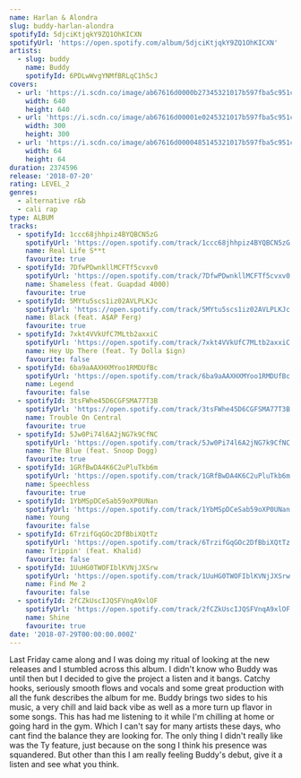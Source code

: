 ```yaml
---
name: Harlan & Alondra
slug: buddy-harlan-alondra
spotifyId: 5djciKtjqkY9ZQ1OhKICXN
spotifyUrl: 'https://open.spotify.com/album/5djciKtjqkY9ZQ1OhKICXN'
artists:
  - slug: buddy
    name: Buddy
    spotifyId: 6PDLwWvgYNMfBRLqC1h5cJ
covers:
  - url: 'https://i.scdn.co/image/ab67616d0000b27345321017b597fba5c951c369'
    width: 640
    height: 640
  - url: 'https://i.scdn.co/image/ab67616d00001e0245321017b597fba5c951c369'
    width: 300
    height: 300
  - url: 'https://i.scdn.co/image/ab67616d0000485145321017b597fba5c951c369'
    width: 64
    height: 64
duration: 2374596
release: '2018-07-20'
rating: LEVEL_2
genres:
  - alternative r&b
  - cali rap
type: ALBUM
tracks:
  - spotifyId: 1ccc68jhhpiz4BYQBCN5zG
    spotifyUrl: 'https://open.spotify.com/track/1ccc68jhhpiz4BYQBCN5zG'
    name: Real Life S**t
    favourite: true
  - spotifyId: 7DfwPDwnkllMCFTf5cvxv0
    spotifyUrl: 'https://open.spotify.com/track/7DfwPDwnkllMCFTf5cvxv0'
    name: Shameless (feat. Guapdad 4000)
    favourite: true
  - spotifyId: 5MYtu5scs1iz02AVLPLKJc
    spotifyUrl: 'https://open.spotify.com/track/5MYtu5scs1iz02AVLPLKJc'
    name: Black (feat. A$AP Ferg)
    favourite: true
  - spotifyId: 7xkt4VVkUfC7MLtb2axxiC
    spotifyUrl: 'https://open.spotify.com/track/7xkt4VVkUfC7MLtb2axxiC'
    name: Hey Up There (feat. Ty Dolla $ign)
    favourite: false
  - spotifyId: 6ba9aAAXHXMYoo1RMDUfBc
    spotifyUrl: 'https://open.spotify.com/track/6ba9aAAXHXMYoo1RMDUfBc'
    name: Legend
    favourite: false
  - spotifyId: 3tsFWhe45D6CGFSMA77T3B
    spotifyUrl: 'https://open.spotify.com/track/3tsFWhe45D6CGFSMA77T3B'
    name: Trouble On Central
    favourite: true
  - spotifyId: 5Jw0Pi74l6A2jNG7k9CfNC
    spotifyUrl: 'https://open.spotify.com/track/5Jw0Pi74l6A2jNG7k9CfNC'
    name: The Blue (feat. Snoop Dogg)
    favourite: true
  - spotifyId: 1GRfBwDA4K6C2uPluTkb6m
    spotifyUrl: 'https://open.spotify.com/track/1GRfBwDA4K6C2uPluTkb6m'
    name: Speechless
    favourite: true
  - spotifyId: 1YbMSpDCeSab59oXP0UNan
    spotifyUrl: 'https://open.spotify.com/track/1YbMSpDCeSab59oXP0UNan'
    name: Young
    favourite: false
  - spotifyId: 6TrzifGqGOc2DfBbiXQtTz
    spotifyUrl: 'https://open.spotify.com/track/6TrzifGqGOc2DfBbiXQtTz'
    name: Trippin' (feat. Khalid)
    favourite: false
  - spotifyId: 1UuHG0TWOFIblKVNjJXSrw
    spotifyUrl: 'https://open.spotify.com/track/1UuHG0TWOFIblKVNjJXSrw'
    name: Find Me 2
    favourite: false
  - spotifyId: 2fCZkUscIJQSFVnqA9xlOF
    spotifyUrl: 'https://open.spotify.com/track/2fCZkUscIJQSFVnqA9xlOF'
    name: Shine
    favourite: true
date: '2018-07-29T00:00:00.000Z'
---
```

Last Friday came along and I was doing my ritual of looking at the new releases and I
stumbled across this album. I didn't know who Buddy was until then but I decided to give the
project a listen and it bangs. Catchy hooks, seriously smooth flows and vocals and some great
production with all the funk describes the album for me. Buddy brings two sides to his music,
a very chill and laid back vibe as well as a more turn up flavor in some songs. This has had
me listening to it while I'm chilling at home or going hard in the gym. Which I can't say
for many artists these days, who cant find the balance they are looking for. The only thing
I didn't really like was the Ty feature, just because on the song I think his presence was
squandered. But other than this I am really feeling Buddy's debut, give it a listen and
see what you think.
